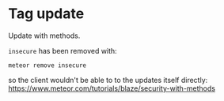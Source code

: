 # Tag update

Update with methods.

`insecure` has been removed with:

    meteor remove insecure

so the client wouldn't be able to to the updates itself directly: <https://www.meteor.com/tutorials/blaze/security-with-methods>
